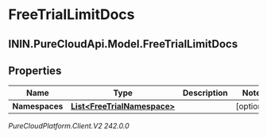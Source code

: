 # FreeTrialLimitDocs

## ININ.PureCloudApi.Model.FreeTrialLimitDocs

## Properties

|Name | Type | Description | Notes|
|------------ | ------------- | ------------- | -------------|
| **Namespaces** | [**List&lt;FreeTrialNamespace&gt;**](FreeTrialNamespace) |  | [optional] |



_PureCloudPlatform.Client.V2 242.0.0_
